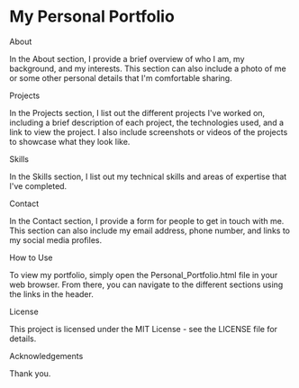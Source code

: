 <html>
  <body>
    <h1>My Personal Portfolio</h1>


About

In the About section, I provide a brief overview of who I am, my background, and my interests. This section can also include a photo of me or some other personal details that I'm comfortable sharing.

Projects

In the Projects section, I list out the different projects I've worked on, including a brief description of each project, the technologies used, and a link to view the project. I also include screenshots or videos of the projects to showcase what they look like.

Skills

In the Skills section, I list out my technical skills and areas of expertise that I've completed.

Contact

In the Contact section, I provide a form for people to get in touch with me. This section can also include my email address, phone number, and links to my social media profiles.

How to Use

To view my portfolio, simply open the Personal_Portfolio.html file in your web browser. From there, you can navigate to the different sections using the links in the header.

License

This project is licensed under the MIT License - see the LICENSE file for details.

Acknowledgements

Thank you.
 </body>
</html>
